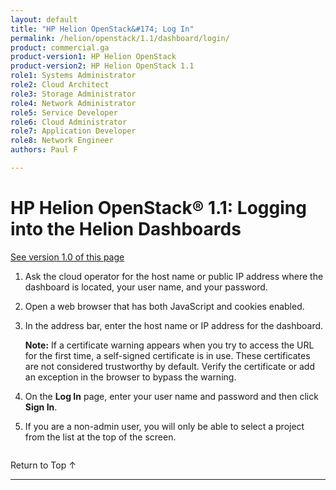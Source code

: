 ```yaml
---
layout: default
title: "HP Helion OpenStack&#174; Log In"
permalink: /helion/openstack/1.1/dashboard/login/
product: commercial.ga
product-version1: HP Helion OpenStack
product-version2: HP Helion OpenStack 1.1
role1: Systems Administrator 
role2: Cloud Architect 
role3: Storage Administrator 
role4: Network Administrator 
role5: Service Developer 
role6: Cloud Administrator 
role7: Application Developer 
role8: Network Engineer 
authors: Paul F

---
```

<!--PUBLISHED-->



<script> 

function PageRefresh { 
onLoad="window.refresh"
}

PageRefresh();

</script>
<!--
<p style="font-size: small;"> <a href="/helion/openstack/1.1/managing/volumes/">&#9664; PREV</a> | <a href="/helion/openstack/1.1/dashboard/users/">&#9650; UP</a> | <a href="/helion/openstack/1.1/managing/routers/">NEXT &#9654;</a> </p>
-->
# HP Helion OpenStack&#174; 1.1: Logging into the Helion Dashboards
[See version 1.0 of this page](/helion/openstack/dashboard/login/)

1. Ask the cloud operator for the host name or public IP address where the dashboard is located, your user name, and your password.

2. Open a web browser that has both JavaScript and cookies enabled.

3. In the address bar, enter the host name or IP address for the dashboard.

	**Note:** If a certificate warning appears when you try to access the URL for the first time, a self-signed certificate is in use. These certificates are not considered trustworthy by default. Verify the certificate or add an exception in the browser to bypass the warning.

4. On the **Log In** page, enter your user name and password and then click **Sign In**.

5. If you are a non-admin user, you will only be able to select a project from the list at the top of the screen.

<img src="media/HorizonProjectMenu.png" alt="" />

 <a href="#top" style="padding:14px 0px 14px 0px; text-decoration: none;"> Return to Top &#8593; </a>

----
